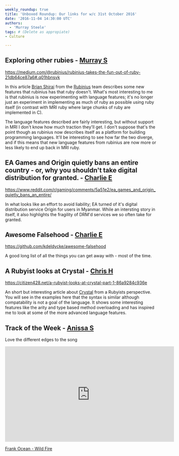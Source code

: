 ```yaml
---
weekly_roundup: true
title: 'Unboxed Roundup: Our links for w/c 31st October 2016'
date: '2016-11-04 14:30:00 UTC'
authors:
  - 'Murray Steele'
tags: # (Delete as appropiate)
- Culture

---
```


## Exploring other rubies - [Murray S](/people#murray-steele)

https://medium.com/@rubinius/rubinius-takes-the-fun-out-of-ruby-21db64ce87a6#.q01hbnsvk

In this article [Brian Shirai](https://twitter.com/brixen) from the [Rubinius](https://rubinius.com/)
team describes some new features that rubinius has that ruby doesn't.  What's
most interesting to me is that rubinius is now experimenting with language
features; it's no longer just an experiment in implementing as much of ruby as
 possible using ruby itself (in contrast with MRI ruby where large chunks of
 ruby are implemented in C).

The language features described are fairly interesting, but without support in
MRI I don't know how much traction they'll get.  I don't suppose that's the
point though as rubinius now describes itself as a platform for building
programming languages.  It'll be interesting to see how far the two diverge,
and if this means that new language features from rubinius are now more or less
likely to end up back in MRI ruby.

## EA Games and Origin quietly bans an entire country - or, why you shouldn't take digital distribution for granted. - [Charlie E](/people#charlie-egan)

https://www.reddit.com/r/gaming/comments/5a51e2/ea_games_and_origin_quietly_bans_an_entire/

In what looks like an effort to avoid liability; EA turned of it's digital distribution service Origin for users in Myanmar. While an intersting story in itself, it also highlights the fragility of DRM'd services we so often take for granted.

## Awesome Falsehood - [Charlie E](/people#charlie-egan)

https://github.com/kdeldycke/awesome-falsehood

A good long list of all the things you can get away with - most of the time.

## A Rubyist looks at Crystal - [Chris H](/people#chris-holmes)

https://citizen428.net/a-rubyist-looks-at-crystal-part-1-86a9284c936e

An short but interesting article about [Crystal](https://crystal-lang.org/) from a
Rubyists perspective. You will see in the examples here that the syntax is similar
although compatability is not a goal of the language. It shows some interesting features
like the arity and type based method overloading and has inspired me to look at some
of the more advanced language features.

## Track of the Week - [Anissa S](/people#anissa-said)

Love the different edges to the song

<iframe width="560" height="315" src="https://www.youtube.com/embed/nQS4ScBFaRo" frameborder="0" allowfullscreen></iframe>

[Frank Ocean - Wild Fire](https://www.youtube.com/watch?v=nQS4ScBFaRo)
